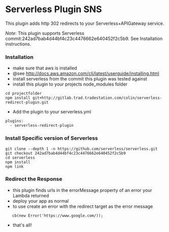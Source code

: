 Serverless Plugin SNS
=====================

This plugin adds http 302 redirects to your Serverless+APIGateway service. 

*Note*: This plugin supports Serverless commit:242ad7bab4d44bf4c23c4476662e640452f2c5b9.  See Installation instructions.


### Installation

 - make sure that aws is installed
 - @see http://docs.aws.amazon.com/cli/latest/userguide/installing.html
 - install serverless from the commit this plugin was tested against
 - install this plugin to your projects node_modules folder

```
cd projectfolder
npm install git+http://gitlab.trad.tradestation.com/colin/serverless-redirect-plugin.git
```

 - Add the plugin to your serverless.yml

```
plugins:
  - serverless-redirect-plugin
```

### Install Specific version of Serverless

```
git clone --depth 1 -n https://github.com/serverless/serverless.git
git checkout 242ad7bab4d44bf4c23c4476662e640452f2c5b9
cd serverless
npm install 
npm link
```

### Redirect the Response

 - this plugin finds urls in the errorMessage property of an error your Lambda returned
 - deploy your app as normal
 - to use create an error with the redirect target as the error message
 ```
    cb(new Error('https://www.google.com/));
 ```
 - that's all!
 
